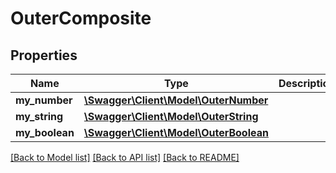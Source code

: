 # OuterComposite

## Properties
Name | Type | Description | Notes
------------ | ------------- | ------------- | -------------
**my_number** | [**\Swagger\Client\Model\OuterNumber**](OuterNumber.md) |  | [optional] 
**my_string** | [**\Swagger\Client\Model\OuterString**](OuterString.md) |  | [optional] 
**my_boolean** | [**\Swagger\Client\Model\OuterBoolean**](OuterBoolean.md) |  | [optional] 

[[Back to Model list]](../README.md#documentation-for-models) [[Back to API list]](../README.md#documentation-for-api-endpoints) [[Back to README]](../README.md)

